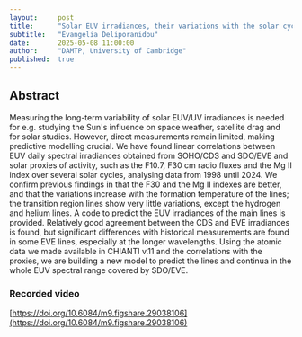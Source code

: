 ```yaml
---
layout:     post
title:      "Solar EUV irradiances, their variations with the solar cycle and a new model"
subtitle:   "Evangelia Deliporanidou"
date:       2025-05-08 11:00:00
author:     "DAMTP, University of Cambridge"
published:  true
---
```


## Abstract
Measuring the long-term variability of solar EUV/UV irradiances is needed for e.g. studying the Sun's influence on space weather, satellite drag and for solar studies. However, direct measurements remain limited, making predictive modelling crucial. We have found linear correlations between EUV daily spectral irradiances obtained from SOHO/CDS and SDO/EVE and solar proxies of activity, such as the F10.7,  F30 cm radio fluxes and the Mg II index over several solar cycles, analysing data from 1998 until 2024. We confirm previous findings in that the F30 and the Mg II indexes are better, and that the variations increase with the formation temperature of the lines; the transition region lines show very little variations, except the hydrogen and helium lines. A code to predict the EUV irradiances of the main lines is provided. Relatively good agreement between the CDS and EVE irradiances is found, but significant differences with historical measurements are found in some EVE lines, especially at the longer wavelengths. Using the atomic data we made available in CHIANTI v.11 and the correlations with the proxies, we are building a new model to predict the lines and continua in the whole EUV spectral range covered by SDO/EVE.


### Recorded video

[https://doi.org/10.6084/m9.figshare.29038106](https://doi.org/10.6084/m9.figshare.29038106)

